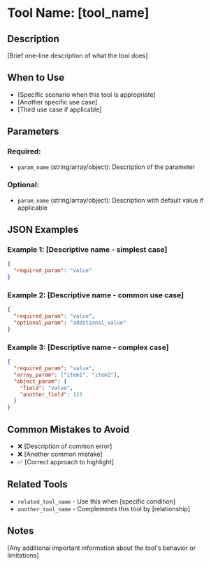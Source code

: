 # Tool Name: [tool_name]

## Description
[Brief one-line description of what the tool does]

## When to Use
- [Specific scenario when this tool is appropriate]
- [Another specific use case]
- [Third use case if applicable]

## Parameters

### Required:
- `param_name` (string/array/object): Description of the parameter

### Optional:
- `param_name` (string/array/object): Description with default value if applicable

## JSON Examples

### Example 1: [Descriptive name - simplest case]
```json
{
  "required_param": "value"
}
```

### Example 2: [Descriptive name - common use case]
```json
{
  "required_param": "value",
  "optional_param": "additional_value"
}
```

### Example 3: [Descriptive name - complex case]
```json
{
  "required_param": "value",
  "array_param": ["item1", "item2"],
  "object_param": {
    "field": "value",
    "another_field": 123
  }
}
```

## Common Mistakes to Avoid
- ❌ [Description of common error]
- ❌ [Another common mistake]
- ✅ [Correct approach to highlight]

## Related Tools
- `related_tool_name` - Use this when [specific condition]
- `another_tool_name` - Complements this tool by [relationship]

## Notes
[Any additional important information about the tool's behavior or limitations]
